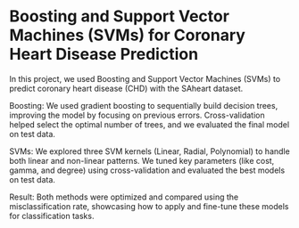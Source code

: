 # Boosting and Support Vector Machines (SVMs) for Coronary Heart Disease Prediction


In this project, we used Boosting and Support Vector Machines (SVMs) to predict coronary heart disease (CHD) with the SAheart dataset.

Boosting: We used gradient boosting to sequentially build decision trees, improving the model by focusing on previous errors. Cross-validation helped select the optimal number of trees, and we evaluated the final model on test data.

SVMs: We explored three SVM kernels (Linear, Radial, Polynomial) to handle both linear and non-linear patterns. We tuned key parameters (like cost, gamma, and degree) using cross-validation and evaluated the best models on test data.

Result: Both methods were optimized and compared using the misclassification rate, showcasing how to apply and fine-tune these models for classification tasks.

